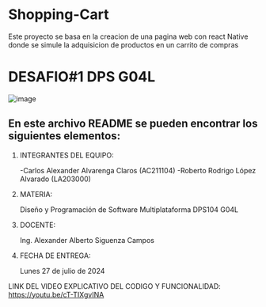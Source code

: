 # Shopping-Cart
Este proyecto se basa en la creacion de una pagina web con react Native donde se simule la adquisicion de productos en un carrito de compras

# DESAFIO#1 DPS G04L
![image](https://user-images.githubusercontent.com/79995182/188522186-37932faa-4194-4c29-b288-f1530fa68e41.png)

 ## En este archivo README se pueden encontrar los siguientes elementos:

 1) INTEGRANTES DEL EQUIPO:

     -Carlos Alexander Alvarenga Claros (AC211104)
     -Roberto Rodrigo López Alvarado (LA203000)
     
 2) MATERIA:

     Diseño y Programación de Software Multiplataforma DPS104 G04L

 3) DOCENTE:

      Ing. Alexander Alberto Siguenza Campos

 4) FECHA DE ENTREGA:

      Lunes 27 de julio de 2024
      
 LINK DEL VIDEO EXPLICATIVO DEL CODIGO Y FUNCIONALIDAD:
 https://youtu.be/cT-TIXgvINA
